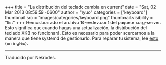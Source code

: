 +++
title = "La distribución del teclado cambia en current"
date = "Sat, 02 Mar 2013 08:59:59 -0600"
author = "ryuo"
categories = ["keyboard"]
thumbnail.src = "images/categories/keyboard.png"
thumbnail.visibility = "list"
+++
Hemos borrado el archivo 10-evdev.conf del paquete xorg-server. Esto significa que cuando hagas una actualización, la distribución del teclado XKB no funcionará.
 Esto es necesario para poder acercarnos a la manera que tiene systemd de gestionarlo. Para reparar tu sistema, lee [esto](/docs/upgrade.html) (en inglés).  

  



---


 Traducido por Nekrodes.